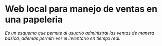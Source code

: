 # Web local para manejo de ventas en una papeleria

_Es un esquema que permite al usuario administrar las ventas de manera basica, ademas permite ver el inventario en tiempo real._